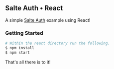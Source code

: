 ## Salte Auth • React

A simple [Salte Auth](https://github.com/salte-auth/salte-auth) example using React!

### Getting Started

```sh
# Within the react directory run the following.
$ npm install
$ npm start
```

That's all there is to it!
